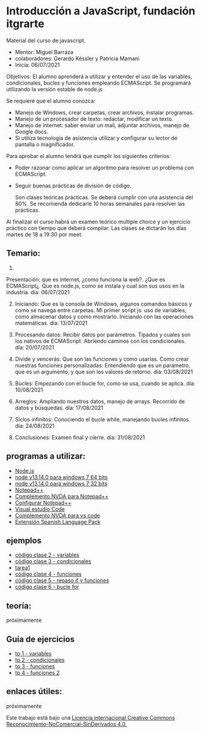 #  Introducción a JavaScript,  fundación itgrarte

Material del curso de javascript.
- Mentor: Miguel Barraza
- colaboradores: Gerardo Késsler y Patricia Mamani
- Inicia: 06/07/2021


Objetivos:  El alumno aprenderá a utilizar y entender el uso de las variables, condicionales, bucles y funciones empleando ECMAScript. Se programará utilizando la versión estable de node.js

Se requiere que el alumno conozca:

* Manejo de Windows, crear carpetas, crear archivos, instalar programas.
* Manejo de un procesador de texto: redactar, modificar un texto.
* Manejo de internet: saber enviar un mail, adjuntar archivos, manejo de Google docs.
* Si utiliza tecnología de asistencia utilizar y configurar su lector de pantalla o magnificador.


Para aprobar el alumno tendrá que cumplir los siguientes criterios:

* Poder razonar como aplicar un algoritmo para resolver un problema con ECMAScript.
* Seguir buenas prácticas de división de código.



    Son clases teóricas prácticas. Se deberá cumplir con una asistencia del 80%. Se recomienda  dedicarle 10 horas semanales para resolver las prácticas.
  
Al finalizar el curso habrá un examen teórico multiple choice y un ejercicio práctico con tiempo que deberá compilar.
Las clases se dictarán los días martes de 18 a 19:30 por meet.

## Temario:

1) 
Presentación:
que es internet, ¿como funciona la web?.
¿Que es ECMAScript¿. Que es node.js, como se instala y cual son sus usos en la industria.
día: 06/07/2021

2) Iniciando:
Que es la consola de Windows, algunos comandos básicos y como se navega entre carpetas.
Mi primer script js: uso de variables, como almacenar datos y como mostrarlo.
Iniciando con las operaciones matemáticas.
día: 13/07/2021

3) Procesando datos:
Recibir datos por parámetros.
Tipados y cuales son los  nativos de ECMAScript.
Abriendo caminos con los condicionales.
día: 20/07/2021

4) Divide y vencerás:
Que son las funciones y como usarlas.
Como crear nuestras funciones personalizadas: Entendiendo que es un parámetro, que es un argumento, y que son los valores de retorno.
día: 03/08/2021

5) Bucles:
Empezando con el bucle for, como se usa, cuando se aplica.
día: 10/08/2021

6) Arreglos:
Ampliando nuestros datos, manejo de arrays. Recorrido de datos y búsquedas.
día: 17/08/2021

7) Siclos infinitos:
Conociendo el bucle while, manejando bucles infinitos.
día: 24/08/2021

8) Conclusiones:
Examen final y cierre.
día: 31/08/2021

## programas a utilizar:

* [Node.js](https://nodejs.org/es/download/)
* [node v13.14.0 para windows 7 64 bits](https://nodejs.org/download/release/v13.14.0/node-v13.14.0-x64.msi)
* [node v13.14.0 para windows 7 32 bits](https://nodejs.org/download/release/v13.14.0/node-v13.14.0-x86.msi)
* [Notepad++](https://notepad-plus-plus.org/downloads/)
* [Complemento NVDA para Notepad++](https://nvda.es/2018/03/27/notepad/)
* [Configurar Notepad++](configurar-npp.md)
* [Visual estudio Code](https://code.visualstudio.com/download)
* [Complemento NVDA para vs code](https://nvda.es/2020/03/14/nvda-para-vs-code-nvda-for-vs-code/)
* [Extensión Spanish Language Pack](https://marketplace.visualstudio.com/items?itemName=MS-CEINTL.vscode-language-pack-es)

## ejemplos

* [código clase 2 - variables](codigos/clase2.zip)
* [código clase 3 - condicionales](codigos/clase3.zip)
* [tarea1](codigos/tarea1-tp2-ejercicio5.zip)
* [código clase 4 - funciones](codigos/clase4.zip)
* [código clase 5 - repaso if y funciones](codigos/clase5.zip)
* [código clase 6 - bucle for](codigos/clase6.zip)

## teoría:

próximamente

## Guía de ejercicios

* [tp 1 - variables](tp1.md)
* [tp 2 - condicionales](tp2.md)
* [tp 3 - funciones](tp3.md)
* [tp 4 - funciones 2](tp4.md)

## enlaces útiles:

próximamente


Este trabajo está bajo una [Licencia internacional Creative Commons Reconocimiento-NoComercial-SinDerivados 4.0.](https://creativecommons.org/licenses/by-nc-nd/4.0/deed.es)
